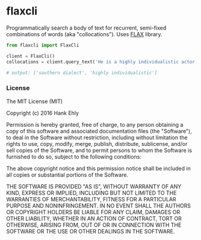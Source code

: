 # flaxcli

Programmatically search a body of text for recurrent, semi-fixed combinations of words (aka "collocations"). Uses [FLAX](http://flax.nzdl.org/greenstone3/flax?a=fp&sa=collAbout&c=collocations&if=flax) library.

```python
from flaxcli import FlaxCli

client = FlaxCli()
collocations = client.query_text('He is a highly individualistic actor who speaks with a southern dialect.')

# output: ['southern dialect', 'highly individualistic']
```

### License

The MIT License (MIT)

Copyright (c) 2016 Hank Ehly

Permission is hereby granted, free of charge, to any person obtaining a copy
of this software and associated documentation files (the "Software"), to deal
in the Software without restriction, including without limitation the rights
to use, copy, modify, merge, publish, distribute, sublicense, and/or sell
copies of the Software, and to permit persons to whom the Software is
furnished to do so, subject to the following conditions:

The above copyright notice and this permission notice shall be included in all
copies or substantial portions of the Software.

THE SOFTWARE IS PROVIDED "AS IS", WITHOUT WARRANTY OF ANY KIND, EXPRESS OR
IMPLIED, INCLUDING BUT NOT LIMITED TO THE WARRANTIES OF MERCHANTABILITY,
FITNESS FOR A PARTICULAR PURPOSE AND NONINFRINGEMENT. IN NO EVENT SHALL THE
AUTHORS OR COPYRIGHT HOLDERS BE LIABLE FOR ANY CLAIM, DAMAGES OR OTHER
LIABILITY, WHETHER IN AN ACTION OF CONTRACT, TORT OR OTHERWISE, ARISING FROM,
OUT OF OR IN CONNECTION WITH THE SOFTWARE OR THE USE OR OTHER DEALINGS IN THE
SOFTWARE.